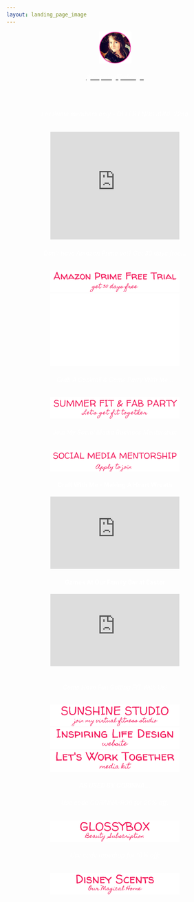 ```yaml
---
layout: landing_page_image
---
```

<center>
<img src='/i/cory-small.png' alt='Profile image of Corinna'>
<h6>
<a href="https://www.instagram.com/inspiringlifedesign/" target="_blank" rel="noopener"><span style="color:white">@inspiringlifedesign</span></a>
</h6>
<br />
</center>
<center>

<h6 class="title"><span style="color:white">For Prime members only - OFFER ENDS JUNE 22nd</span></h6>
<iframe src="https://rcm-eu.amazon-adsystem.com/e/cm?o=2&p=12&l=ur1&category=audible&banner=1SZEWK5V5VX7C53EMQ82&f=ifr&linkID=7e936d6dd1ad3375364e684ebdf505e9&t=corinnaphilli-21&tracking_id=corinnaphilli-21" width="300" height="250" scrolling="no" border="0" marginwidth="0" style="border:none;" frameborder="0"></iframe>
<br />

<h6 class="title"><span style="color:white">Don't have Amazon Prime yet? Get 30 days free...</span></h6>
<a href="http://www.amazon.co.uk/tryprimefree?tag=corinnaphilli-21"><img src='/i/Buttons/instagram/current/prime.png' alt='link to Amazon Prime free trial' /></a>
<br />

<iframe width="300" height="169" src="/i/beachbody/summerparty.png" alt="2021 Summer Fit & Fab Party image" frameborder="0"></iframe>

<h6 class="title"><span style="color:white">Grab A Cocktail & Come Party With Me...</span></h6>
<a href="/sunshinestudio/summerparty"><img src='/i/Buttons/instagram/current/summerparty.png' alt='link to Summer Fit & Fab Party page' /></a>

<h6 class="title"><span style="color:white">Join My Social Media Business Mentorship:</span></h6>
<a href="/sunshinestudio/mentorship"><img src='/i/Buttons/instagram/current/mentorship.png' alt='link to Sunshine Studio mentoring information request page' /></a>
<br />

<!-- ILD YouTube latest START -->
<h4 class="title"><span style="color:white">Craft With Me - Making A Heart Wreath</span></h4>
  <iframe width="300" height="168" src="https://www.youtube-nocookie.com/embed/DGTV8qyZT4Y?rel=0" frameborder="0" allow="accelerometer; autoplay; encrypted-media; gyroscope; picture-in-picture" allowfullscreen></iframe>
  <br>
<!-- YouTube latest END -->

<!-- Corinna Phillips YouTube latest START -->
<h4 class="title"><span style="color:white">Games At Our Family Bar at Easter</span></h4>
  <iframe width="300" height="168" src="https://www.youtube-nocookie.com/embed/_vq0Jn2zTQ0?rel=0" frameborder="0" allow="accelerometer; autoplay; encrypted-media; gyroscope; picture-in-picture" allowfullscreen></iframe>
  <br><br>
<!-- YouTube latest END -->

<h6 class="title"><span style="color:white">Come Have Fun Getting FIT With Us!</span></h6>
<a href="/sunshinestudio"><img src='/i/Buttons/instagram/current/sunshinestudio.png' alt='link to Sunshine Studio information request page' /></a>
<br />
<a href="https://inspiringlifedesign.com" target="_blank" rel="noopener"><img src='/i/Buttons/instagram/current/ild.png' alt='link to Inspiring Life Design website' /></a>
<br />
<a href="https://inspiringlifedesign.com/printables/ILD_Media_Kit.pdf" target="_blank" rel="noopener"><img src='/i/Buttons/instagram/current/mediakit.png' alt='link to Inspiring Life Design Media Kit' /></a>
<br />
<h5 class="title"><span style="color:white">AS USED BY CORINNA...</span></h5>
 <div class="separator-2"></div>
<h6 class="title"><span style="color:white">Use code <i>CORINNA-RO6</i> for 20% off:</span></h6>
<a href="https://inspiringlifedesign.com/takemeto/glossy" target="_blank" rel="noopener"><img src='/i/Buttons/instagram/current/glossybox.png' alt='link to GlossyBox site' /></a>
<h6 class="title"><span style="color:white">Use code <i>ropedrop</i> for 10% off:</span></h6>
<a href="https://www.ourmagicalhome.co.uk/" target="_blank" rel="noopener"><img src='/i/Buttons/instagram/current/ourmagicalhome.png' alt='link to Our Magical Home Etsy store' /></a>
<br />


</center>
